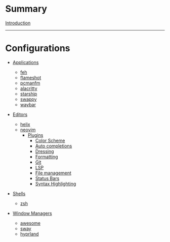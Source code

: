 # Summary

[Introduction](README.md)

--------

# Configurations  

- [Applications](./apps/README.md)  
  - [feh](./apps/feh.md)
  - [flameshot](./apps/flameshot.md)
  - [pcmanfm](./apps/pcmanfm.md)
  - [alacritty](./apps/alacritty.md)
  - [starship](./apps/starship.md)
  - [swappy](./apps/swappy.md)  
  - [waybar](./apps/waybar.md)

- [Editors](./editors/README.md)  
  - [helix](./editors/helix.md)  
  - [neovim](./editors/neovim/README.md)  
    - [Plugins]()  
      - [Color Scheme]()
      - [Auto completions]()  
      - [Dressing]()  
      - [Formatting]()  
      - [Git]()  
      - [LSP]()  
      - [File management]()  
      - [Status Bars]()  
      - [Syntax Highlighting]()

- [Shells](./shells/README.md)
  - [zsh](./shells/zsh.md)

- [Window Managers](./wms/README.md)  
  - [awesome](./wms/awesome.md)  
  - [sway](./wms/sway.md)
  - [hyprland](./wms/hyprland.md)

